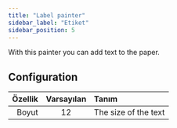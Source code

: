 ```yaml
---
title: "Label painter"
sidebar_label: "Etiket"
sidebar_position: 5
---
```


With this painter you can add text to the paper.

## Configuration

| Özellik | Varsayılan | Tanım                |
| -------:|:----------:|:-------------------- |
|   Boyut |     12     | The size of the text |
